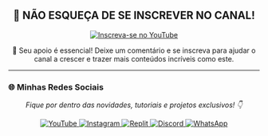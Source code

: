 <h2 align="center">🚀 NÃO ESQUEÇA DE SE INSCREVER NO CANAL!</h2>

<p align="center">
  <a href="https://youtube.com/@MenteMaker?sub_confirmation=1" target="_blank">
    <img src="https://img.shields.io/badge/INSCREVA--SE%20NO%20YOUTUBE-FF0000?style=for-the-badge&logo=youtube&logoColor=white" alt="Inscreva-se no YouTube">
  </a>
</p>

<p align="center">
  💬 Seu apoio é essencial!  
  Deixe um comentário e se inscreva para ajudar o canal a crescer e trazer mais conteúdos incríveis como este.
</p>

---

### 🌐 **Minhas Redes Sociais**

<p align="center">
  <i>Fique por dentro das novidades, tutoriais e projetos exclusivos! 👇</i>
</p>

<p align="center">
  <a href="https://www.youtube.com/@MenteMaker?sub_confirmation=1" target="_blank">
    <img src="https://img.shields.io/badge/YouTube-FF0000?style=for-the-badge&logo=youtube&logoColor=white" alt="YouTube">
  </a>
  <a href="https://www.instagram.com/p/CwEdLL4te3W/?utm_source=ig_web_button_share_sheet&igshid=MzRlODBiNWFlZA==" target="_blank">
    <img src="https://img.shields.io/badge/Instagram-E4405F?style=for-the-badge&logo=instagram&logoColor=white" alt="Instagram">
  </a>
  <a href="https://replit.com/@MenteMaker" target="_blank">
    <img src="https://img.shields.io/badge/Replit-667881?style=for-the-badge&logo=replit&logoColor=white" alt="Replit">
  </a>
  <a href="https://discord.gg/maxJ3H3z" target="_blank">
    <img src="https://img.shields.io/badge/Discord-5865F2?style=for-the-badge&logo=discord&logoColor=white" alt="Discord">
  </a>
  <a href="https://chat.whatsapp.com/FGkU80peYjMFubHPiNScSm" target="_blank">
    <img src="https://img.shields.io/badge/WhatsApp-25D366?style=for-the-badge&logo=whatsapp&logoColor=white" alt="WhatsApp">
  </a>
</p>
